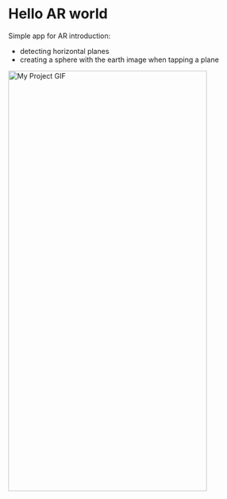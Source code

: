 # Hello AR world
Simple app for AR introduction:

- detecting horizontal planes
- creating a sphere with the earth image when tapping a plane

<img src="./README.gif" alt="My Project GIF" width="400" height="848">


